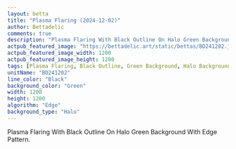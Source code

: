 ```yaml
---
layout: betta
title: "Plasma Flaring (2024-12-02)"
author: Bettadelic
comments: true
description: "Plasma Flaring With Black Outline On Halo Green Background With Edge Pattern."
actpub_featured_image: "https://bettadelic.art/static/bettas/BD241202.jpg"
actpub_featured_image_width: 1200
actpub_featured_image_height: 1200
tags: [Plasma Flaring, Black Outline, Green Background, Halo Background Pattern, Edge Pattern, December 2024]
unitName: "BD241202"
line_color: "Black"
background_color: "Green"
width: 1200
height: 1200
algorithm: "Edge"
background_type: "Halo"
---
```


Plasma Flaring With Black Outline On Halo Green Background With Edge Pattern.
